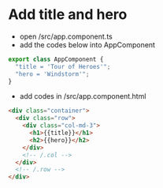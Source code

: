 # Add title and hero 
- open /src/app.component.ts
- add the codes below into AppComponent
```typescript
export class AppComponent {
  "title = 'Tour of Heroes'";
  "hero = 'Windstorm'";
}
```
- add codes in /src/app.component.html
```html
<div class="container">
  <div class="row">
    <div class="col-md-3">
      <h1>{{title}}</h1>
      <h2>{{hero}}</h2>
    </div>
    <!-- /.col -->    
  </div>
  <!-- /.row -->
</div>
```
